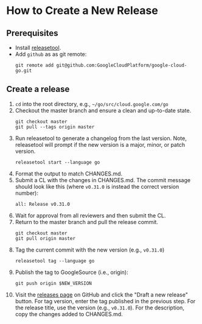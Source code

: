 # How to Create a New Release

## Prerequisites

- Install [releasetool](https://github.com/googleapis/releasetool).
- Add `github` as as git remote:
    ```
    git remote add git@github.com:GoogleCloudPlatform/google-cloud-go.git
    ```

## Create a release

1. `cd` into the root directory, e.g., `~/go/src/cloud.google.com/go`
1. Checkout the master branch and ensure a clean and up-to-date state.
    ```
    git checkout master
    git pull --tags origin master
    ```
1. Run releasetool to generate a changelog from the last version. Note,
   releasetool will prompt if the new version is a major, minor, or patch
   version.
    ```
    releasetool start --language go
    ```
1. Format the output to match CHANGES.md.
1. Submit a CL with the changes in CHANGES.md. The commit message should look
   like this (where `v0.31.0` is instead the correct version number):
    ```
    all: Release v0.31.0
    ```
1. Wait for approval from all reviewers and then submit the CL.
1. Return to the master branch and pull the release commit.
    ```
    git checkout master
    git pull origin master
    ```
1. Tag the current commit with the new version (e.g., `v0.31.0`)
    ```
    releasetool tag --language go
    ```
1. Publish the tag to GoogleSource (i.e., origin):
    ```
    git push origin $NEW_VERSION
    ```
1. Visit the [releases page][releases] on GitHub and click the "Draft a new
   release" button. For tag version, enter the tag published in the previous
   step. For the release title, use the version (e.g., `v0.31.0`). For the
   description, copy the changes added to CHANGES.md.


[releases]: https://github.com/GoogleCloudPlatform/google-cloud-go/releases
